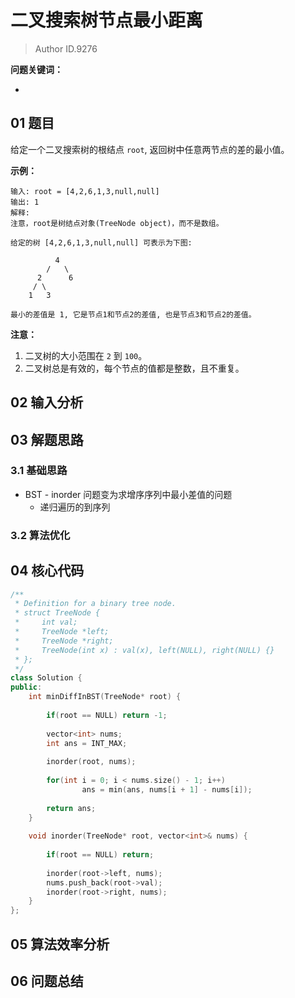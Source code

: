 # 二叉搜索树节点最小距离
> Author ID.9276 

**问题关键词：**

- 

## 01 题目

给定一个二叉搜索树的根结点 `root`, 返回树中任意两节点的差的最小值。

**示例：**

```
输入: root = [4,2,6,1,3,null,null]
输出: 1
解释:
注意，root是树结点对象(TreeNode object)，而不是数组。

给定的树 [4,2,6,1,3,null,null] 可表示为下图:

          4
        /   \
      2      6
     / \    
    1   3  

最小的差值是 1, 它是节点1和节点2的差值, 也是节点3和节点2的差值。
```

**注意：**

1. 二叉树的大小范围在 `2` 到 `100`。
2. 二叉树总是有效的，每个节点的值都是整数，且不重复。

## 02 输入分析



## 03 解题思路

### 3.1 基础思路

- BST -  inorder 问题变为求增序序列中最小差值的问题
  - 递归遍历的到序列

### 3.2 算法优化



## 04 核心代码

```c++
/**
 * Definition for a binary tree node.
 * struct TreeNode {
 *     int val;
 *     TreeNode *left;
 *     TreeNode *right;
 *     TreeNode(int x) : val(x), left(NULL), right(NULL) {}
 * };
 */
class Solution {
public:
    int minDiffInBST(TreeNode* root) {
        
        if(root == NULL) return -1;
        
        vector<int> nums;
        int ans = INT_MAX;
        
        inorder(root, nums);
        
        for(int i = 0; i < nums.size() - 1; i++)
                ans = min(ans, nums[i + 1] - nums[i]);
        
        return ans;
    }
    
    void inorder(TreeNode* root, vector<int>& nums) {
        
        if(root == NULL) return;
        
        inorder(root->left, nums);
        nums.push_back(root->val);
        inorder(root->right, nums);
    }
};
```



## 05 算法效率分析



## 06 问题总结

